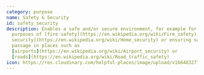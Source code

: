 ```yaml
---
category: purpose
name: Safety & Security
id: safety_security
description: Enables a safe and/or secure environment, for example for the
  purposes of [fire safety](https://en.wikipedia.org/wiki/Fire_safety), [home
  security](https://en.wikipedia.org/wiki/Home_security) or ensuring safe
  passage in places such as
  [airports](https://en.wikipedia.org/wiki/Airport_security) or
  [roads](https://en.wikipedia.org/wiki/Road_traffic_safety)
icon: https://res.cloudinary.com/helpful-places/image/upload/v1664832771/dtpr-icons/purpose/security_jocwmi.svg
---
```

